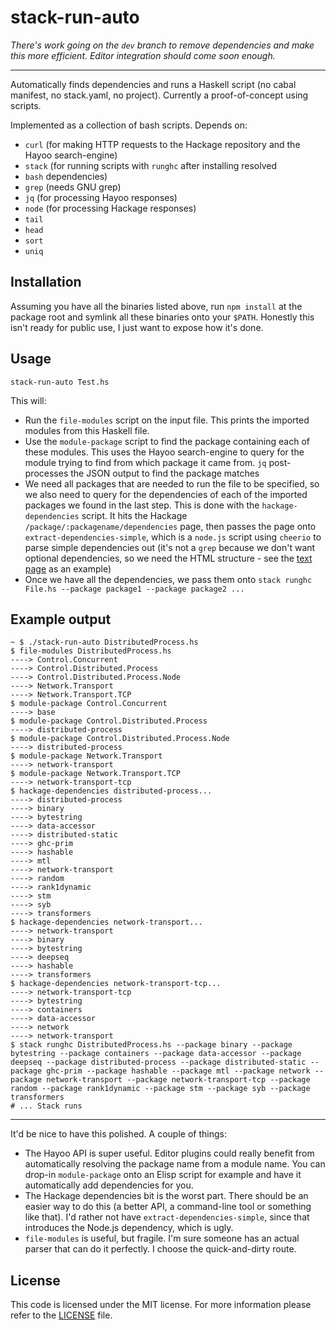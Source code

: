 stack-run-auto
==============
_There's work going on the `dev` branch to remove dependencies and make this
more efficient. Editor integration should come soon enough._
- - -
Automatically finds dependencies and runs a Haskell script (no cabal manifest,
no stack.yaml, no project). Currently a proof-of-concept using scripts.

Implemented as a collection of bash scripts. Depends on:
- `curl` (for making HTTP requests to the Hackage repository and the Hayoo
  search-engine)
- `stack` (for running scripts with `runghc` after installing resolved
- `bash`
  dependencies)
- `grep` (needs GNU grep)
- `jq` (for processing Hayoo responses)
- `node` (for processing Hackage responses)
- `tail`
- `head`
- `sort`
- `uniq`

## Installation
Assuming you have all the binaries listed above, run `npm install` at the
package root and symlink all these binaries onto your `$PATH`. Honestly this
isn't ready for public use, I just want to expose how it's done.

## Usage
```
stack-run-auto Test.hs
```

This will:
- Run the `file-modules` script on the input file. This prints the imported
  modules from this Haskell file.
- Use the `module-package` script to find the package containing each of these
  modules. This uses the Hayoo search-engine to query for the module trying to
  find from which package it came from. `jq` post-processes the JSON output to
  find the package matches
- We need all packages that are needed to run the file to be specified, so we
  also need to query for the dependencies of each of the imported packages we
  found in the last step. This is done with the `hackage-dependencies` script.
  It hits the Hackage `/package/:packagename/dependencies` page, then passes the
  page onto `extract-dependencies-simple`, which is a `node.js` script using
  `cheerio` to parse simple dependencies out (it's not a `grep` because we don't
  want optional dependencies, so we need the HTML structure - see the
  [text page](http://hackage.haskell.org/package/text/dependencies) as an
  example)
- Once we have all the dependencies, we pass them onto
  `stack runghc File.hs --package package1 --package package2 ...`

## Example output
```
~ $ ./stack-run-auto DistributedProcess.hs
$ file-modules DistributedProcess.hs
----> Control.Concurrent
----> Control.Distributed.Process
----> Control.Distributed.Process.Node
----> Network.Transport
----> Network.Transport.TCP
$ module-package Control.Concurrent
----> base
$ module-package Control.Distributed.Process
----> distributed-process
$ module-package Control.Distributed.Process.Node
----> distributed-process
$ module-package Network.Transport
----> network-transport
$ module-package Network.Transport.TCP
----> network-transport-tcp
$ hackage-dependencies distributed-process...
----> distributed-process
----> binary
----> bytestring
----> data-accessor
----> distributed-static
----> ghc-prim
----> hashable
----> mtl
----> network-transport
----> random
----> rank1dynamic
----> stm
----> syb
----> transformers
$ hackage-dependencies network-transport...
----> network-transport
----> binary
----> bytestring
----> deepseq
----> hashable
----> transformers
$ hackage-dependencies network-transport-tcp...
----> network-transport-tcp
----> bytestring
----> containers
----> data-accessor
----> network
----> network-transport
$ stack runghc DistributedProcess.hs --package binary --package bytestring --package containers --package data-accessor --package deepseq --package distributed-process --package distributed-static --package ghc-prim --package hashable --package mtl --package network --package network-transport --package network-transport-tcp --package random --package rank1dynamic --package stm --package syb --package transformers
# ... Stack runs
```

- - -

It'd be nice to have this polished. A couple of things:
- The Hayoo API is super useful. Editor plugins could really benefit from
  automatically resolving the package name from a module name. You can drop-in
  `module-package` onto an Elisp script for example and have it automatically
  add dependencies for you.
- The Hackage dependencies bit is the worst part. There should be an easier way
  to do this (a better API, a command-line tool or something like that). I'd
  rather not have `extract-dependencies-simple`, since that introduces the
  Node.js dependency, which is ugly.
- `file-modules` is useful, but fragile. I'm sure someone has an actual parser
  that can do it perfectly. I choose the quick-and-dirty route.

## License
This code is licensed under the MIT license. For more information please refer
to the [LICENSE](/LICENSE) file.
